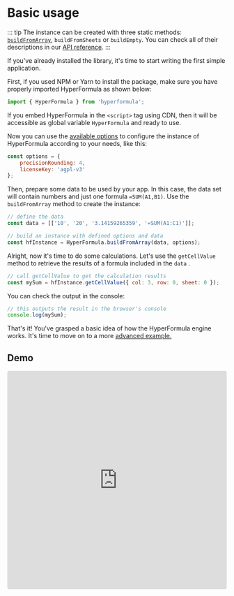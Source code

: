 # Basic usage

::: tip
The instance can be created with three static methods:
[`buildFromArray`](../api/classes/hyperformula.html#buildfromarray),
`buildFromSheets` or `buildEmpty`. You can check all of their
descriptions in our [API reference](../api).
:::

If you've already installed the library, it's time to start writing the
first simple application.

First, if you used NPM or Yarn to install the package, make sure you
have properly imported HyperFormula as shown below:

```javascript
import { HyperFormula } from 'hyperformula';
```

If you embed HyperFormula in the `<script>` tag using CDN, then it will
be accessible as global variable `HyperFormula` and ready to use.
  
Now you can use the [available options](configuration-options.md) to
configure the instance of HyperFormula according to your needs, like
this:

```javascript
const options = {
    precisionRounding: 4,
    licenseKey: 'agpl-v3'
};
```

Then, prepare some data to be used by your app. In this case, the data
set will contain numbers and just one formula `=SUM(A1,B1)`. Use the
`buildFromArray` method to create the instance:

```javascript
// define the data
const data = [['10', '20', '3.14159265359', '=SUM(A1:C1)']];

// build an instance with defined options and data 
const hfInstance = HyperFormula.buildFromArray(data, options);
```

Alright, now it's time to do some calculations. Let's use the
`getCellValue` method to retrieve the results of a formula included
in the `data` .

```javascript
// call getCellValue to get the calculation results
const mySum = hfInstance.getCellValue({ col: 3, row: 0, sheet: 0 });
```

You can check the output in the console:

```javascript
// this outputs the result in the browser's console
console.log(mySum);
```

That's it! You've grasped a basic idea of how the HyperFormula engine
works. It's time to move on to a more
[advanced example.](advanced-usage.md)

## Demo

<iframe
     src="https://codesandbox.io/embed/github/handsontable/hyperformula-demos/tree/0.4.x/basic-usage?autoresize=1&fontsize=11&hidenavigation=1&theme=light&view=preview"
     style="width:100%; height:500px; border:0; border-radius: 4px; overflow:hidden;"
     title="handsontable/hyperformula-demos: basic-usage"
     allow="accelerometer; ambient-light-sensor; camera; encrypted-media; geolocation; gyroscope; hid; microphone; midi; payment; usb; vr; xr-spatial-tracking"
     sandbox="allow-autoplay allow-forms allow-modals allow-popups allow-presentation allow-same-origin allow-scripts"
   ></iframe>
